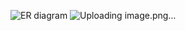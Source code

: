 ![ER diagram](https://github.com/user-attachments/assets/2ae90f6d-228b-4611-886c-d920fff79b5d)
![Uploading image.png…]()

